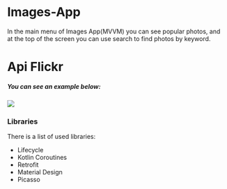 # Images-App

In the main menu of Images App(MVVM) you can see popular photos, and at the top of the screen you can use search to find photos by keyword.

# Api Flickr

##### You can see an example below:
![](https://media.giphy.com/media/IYWhZGcxP30CiABWuf/giphy.gif)

### Libraries
There is a list of used libraries: 
- Lifecycle
- Kotlin Coroutines
- Retrofit
- Material Design
- Picasso
